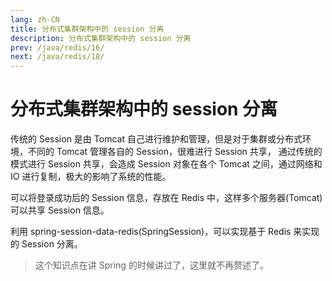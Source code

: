 ```yaml
---
lang: zh-CN
title: 分布式集群架构中的 session 分离
description: 分布式集群架构中的 session 分离
prev: /java/redis/16/
next: /java/redis/18/
---
```


# 分布式集群架构中的 session 分离

传统的 Session 是由 Tomcat 自己进行维护和管理，但是对于集群或分布式环境，不同的 Tomcat 管理各自的 Session，很难进行 Session 共享，
通过传统的模式进行 Session 共享，会造成 Session 对象在各个 Tomcat 之间，通过网络和 IO 进行复制，极大的影响了系统的性能。

可以将登录成功后的 Session 信息，存放在 Redis 中，这样多个服务器(Tomcat)可以共享 Session 信息。

利用 spring-session-data-redis(SpringSession)，可以实现基于 Redis 来实现的 Session 分离。

> 这个知识点在讲 Spring 的时候讲过了，这里就不再赘述了。
